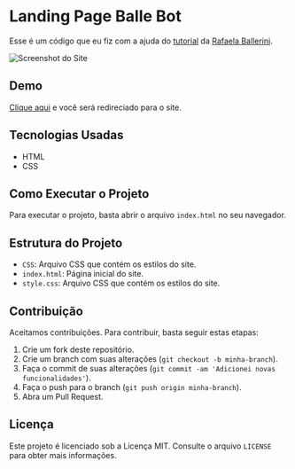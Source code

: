 # Landing Page Balle Bot

Esse é um código que eu fiz com a ajuda do [tutorial](https://youtu.be/llF6vD-RljE) da [Rafaela Ballerini](https://www.youtube.com/c/rafaellaballerini).

![Screenshot do Site](https://imgur.com/htMGyvM.png)

## Demo

[Clique aqui](https://allan-carlos.github.io/Balle-Bot/) e você será redireciado para o site.

## Tecnologias Usadas

- HTML
- CSS

## Como Executar o Projeto

Para executar o projeto, basta abrir o arquivo `index.html` no seu navegador.

## Estrutura do Projeto

- `CSS`: Arquivo CSS que contém os estilos do site.
- `index.html`: Página inicial do site.
- `style.css`: Arquivo CSS que contém os estilos do site.

## Contribuição

Aceitamos contribuições. Para contribuir, basta seguir estas etapas:

1. Crie um fork deste repositório.
2. Crie um branch com suas alterações (`git checkout -b minha-branch`).
3. Faça o commit de suas alterações (`git commit -am 'Adicionei novas funcionalidades'`).
4. Faça o push para o branch (`git push origin minha-branch`).
5. Abra um Pull Request.

## Licença

Este projeto é licenciado sob a Licença MIT. Consulte o arquivo `LICENSE` para obter mais informações.

